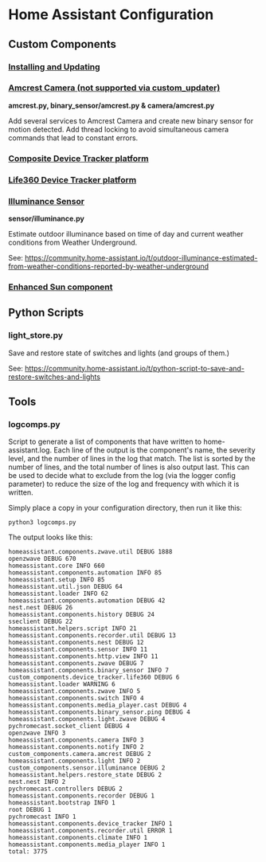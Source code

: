 # Home Assistant Configuration
## Custom Components
### [Installing and Updating](https://github.com/pnbruckner/homeassistant-config/blob/master/docs/custom_updater.md)
### [Amcrest Camera (not supported via custom_updater)]()
__amcrest.py, binary_sensor/amcrest.py & camera/amcrest.py__

Add several services to Amcrest Camera and create new binary sensor for motion detected. Add thread locking to avoid simultaneous camera commands that lead to constant errors.
### [Composite Device Tracker platform](https://github.com/pnbruckner/homeassistant-config/blob/master/docs/composite.md)
### [Life360 Device Tracker platform](https://github.com/pnbruckner/homeassistant-config/blob/master/docs/life360.md)
### [Illuminance Sensor]()
__sensor/illuminance.py__

Estimate outdoor illuminance based on time of day and current weather conditions from Weather Underground.

See: https://community.home-assistant.io/t/outdoor-illuminance-estimated-from-weather-conditions-reported-by-weather-underground
### [Enhanced Sun component](https://github.com/pnbruckner/homeassistant-config/blob/master/docs/sun.md)
## Python Scripts
### light_store.py
Save and restore state of switches and lights (and groups of them.)

See: https://community.home-assistant.io/t/python-script-to-save-and-restore-switches-and-lights
## Tools
### logcomps.py
Script to generate a list of components that have written to home-assistant.log. Each line of the output is the component's name, the severity level, and the number of lines in the log that match. The list is sorted by the number of lines, and the total number of lines is also output last. This can be used to decide what to exclude from the log (via the logger config parameter) to reduce the size of the log and frequency with which it is written.

Simply place a copy in your configuration directory, then run it like this:
```
python3 logcomps.py
```
The output looks like this:
```
homeassistant.components.zwave.util DEBUG 1888
openzwave DEBUG 670
homeassistant.core INFO 660
homeassistant.components.automation INFO 85
homeassistant.setup INFO 85
homeassistant.util.json DEBUG 64
homeassistant.loader INFO 62
homeassistant.components.automation DEBUG 42
nest.nest DEBUG 26
homeassistant.components.history DEBUG 24
sseclient DEBUG 22
homeassistant.helpers.script INFO 21
homeassistant.components.recorder.util DEBUG 13
homeassistant.components.nest DEBUG 12
homeassistant.components.sensor INFO 11
homeassistant.components.http.view INFO 11
homeassistant.components.zwave DEBUG 7
homeassistant.components.binary_sensor INFO 7
custom_components.device_tracker.life360 DEBUG 6
homeassistant.loader WARNING 6
homeassistant.components.zwave INFO 5
homeassistant.components.switch INFO 4
homeassistant.components.media_player.cast DEBUG 4
homeassistant.components.binary_sensor.ping DEBUG 4
homeassistant.components.light.zwave DEBUG 4
pychromecast.socket_client DEBUG 4
openzwave INFO 3
homeassistant.components.camera INFO 3
homeassistant.components.notify INFO 2
custom_components.camera.amcrest DEBUG 2
homeassistant.components.light INFO 2
custom_components.sensor.illuminance DEBUG 2
homeassistant.helpers.restore_state DEBUG 2
nest.nest INFO 2
pychromecast.controllers DEBUG 2
homeassistant.components.recorder DEBUG 1
homeassistant.bootstrap INFO 1
root DEBUG 1
pychromecast INFO 1
homeassistant.components.device_tracker INFO 1
homeassistant.components.recorder.util ERROR 1
homeassistant.components.climate INFO 1
homeassistant.components.media_player INFO 1
total: 3775
```
